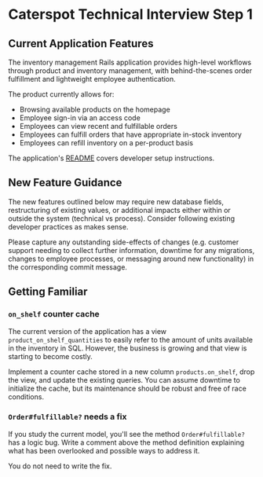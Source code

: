 # Caterspot Technical Interview Step 1

## Current Application Features

The inventory management Rails application provides high-level workflows
through product and inventory management, with behind-the-scenes order
fulfillment and lightweight employee authentication.

The product currently allows for:

* Browsing available products on the homepage
* Employee sign-in via an access code
* Employees can view recent and fulfillable orders
* Employees can fulfill orders that have appropriate in-stock inventory
* Employees can refill inventory on a per-product basis

The application's [README](./README.md) covers developer setup instructions.

## New Feature Guidance

The new features outlined below may require new database fields, restructuring
of existing values, or additional impacts either within or outside the system
(technical vs process). Consider following existing developer practices as
makes sense.

Please capture any outstanding side-effects of changes (e.g. customer support
needing to collect further information, downtime for any migrations, changes to
employee processes, or messaging around new functionality) in the corresponding
commit message.

## Getting Familiar

### `on_shelf` counter cache

The current version of the application has a view `product_on_shelf_quantities`
to easily refer to the amount of units available in the inventory in SQL.
However, the business is growing and that view is starting to become costly.

Implement a counter cache stored in a new column `products.on_shelf`, drop the
view, and update the existing queries. You can assume downtime to initialize the
cache, but its maintenance should be robust and free of race conditions.

### `Order#fulfillable?` needs a fix

If you study the current model, you'll see the method `Order#fulfillable?` has a
logic bug. Write a comment above the method definition explaining what has been
overlooked and possible ways to address it.

You do not need to write the fix.
